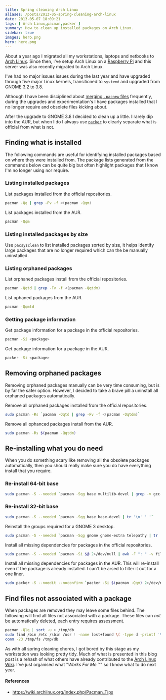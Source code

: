 ```yaml
---
title: Spring cleaning Arch Linux
aliases: /posts/2013-05-spring-cleaning-arch-linux
date: 2013-05-07 18:09:21
tags: [ Arch Linux,pacman,packer ]
summary: How to clean up installed packages on Arch Linux.
sidebar: true
images: hero.png
hero: hero.png
---
```


About a year ago I migrated all my workstations, laptops and netbooks to
[Arch Linux](http://www.archlinux.org). Since then, I've setup Arch Linux
on a [Raspberry Pi](http://www.raspberrypi.org) and this server was also
recently migrated to Arch Linux.

I've had no major issues issues during the last year and have upgraded through
five major Linux kernels, transitioned to `systemd` and upgraded from GNOME 3.2
to 3.8.

Although I have been disciplined about [merging `.pacnew` files](https://wiki.archlinux.org/index.php/Pacnew_and_Pacsave_Files)
frequently, during the upgrades and experimentation's I have packages installed
that I no longer require and obsolete files kicking about.

After the upgrade to GNOME 3.8 I decided to clean up a little. I rarely dip
into the AUR, but when I do I always use [`packer`](https://aur.archlinux.org/packages/packer/)
to clearly separate what is official from what is not.

## Finding what is installed

The following commands are useful for identifying installed packages based on
where they were installed from. The package lists generated from the commands below
can be quite big but often highlight packages that I know I'm no longer using nor
require.

### Listing installed packages

List packages installed from the official repositories.

```bash
pacman -Qq | grep -Fv -f <(pacman -Qqm)
```

List packages installed from the AUR.

```bash
pacman -Qqm
```

### Listing installed packages by size

Use `pacsysclean` to list installed packages sorted by size, it helps identify
large packages that are no longer required which can the be manually uninstalled.

### Listing orphaned packages

List orphaned packages install from the official repositories.

```bash
pacman -Qqtd | grep -Fv -f <(pacman -Qqtdm)
```

List ophaned packages from the AUR.

```bash
pacman -Qqmtd
```

### Getting package information

Get package information for a package in the official repositories.

```bash
pacman -Si <package>
```

Get package information for a package in the AUR.

```bash
packer -Si <package>
```

## Removing orphaned packages

Removing orphaned packages manually can be very time consuming, but is by far the
safer option. However, I decided to take a brave pill a uninstall all orphaned
packages automatically.

Remove all orphaned packages installed from the official repositories.

```bash
sudo pacman -Rs `pacman -Qqtd | grep -Fv -f <(pacman -Qqtdm)`
```

Remove all ophanced packages install from the AUR.

```bash
sudo pacman -Rs $(pacman -Qqtdm)
```

## Re-installing what you do need

When you do something scary like removing all the obsolete packages automatically,
then you should really make sure you do have everything install that you require.

### Re-install 64-bit base

```bash
sudo pacman -S --needed `pacman -Sqg base multilib-devel | grep -v gcc-libs | tr '\n' ' '`
```

### Re-install 32-bit base

```bash
sudo pacman -S --needed `pacman -Sqg base base-devel | tr '\n' ' '`
```

Reinstall the groups required for a GNOME 3 desktop.

```bash
sudo pacman -S --needed `pacman -Sqg gnome gnome-extra telepathy | tr '\n' ' '`
```

Install all missing dependencies for packages in the official repositories.

```bash
sudo pacman -S --needed `pacman -Si $@ 2>/dev/null | awk -F ": " -v filter="^Depends" \ '$0 ~ filter {gsub(/[>=<][^ ]*/,"",$2) ; gsub(/ +/,"\n",$2) ; print $2}' | grep -v smtp- | sort -u`
```

Install all missing dependencies for packages in the AUR. This will re-install even if the
package is already installed. I can't be arsed to filter it out for a one liner.

```bash
sudo packer -S --noedit --noconfirm `packer -Si $(pacman -Qqm) 2>/dev/null | awk -F ": " -v filter="^Depends" \ '$0 ~ filter {gsub(/[>=<][^ ]*/,"",$2) ; gsub(/ +/,"\n",$2) ; print $2}' | grep -v java- | sort -u`
```

## Find files not associated with a package

When packages are removed they may leave some files behind. The following will find all files
not associated with a package. These files can _not_ be automatically deleted, each entry
requires assessment.

```bash
pacman -Qlq | sort -u > /tmp/db
sudo find /bin /etc /sbin /usr ! -name lost+found \( -type d -printf '%p/\n' -o -print \) | sort > /tmp/fs
comm -23 /tmp/fs /tmp/db
```

As with all spring cleaning chores, I got bored by this stage as my workstation
was looking pretty tidy. Much of what is presented in this blog post is a rehash
of what others have already contributed to the [Arch Linux Wiki](https://wiki.archlinux.org/).
I've just organised what "_Works For Me_ &trade;" so I know what to do next year.

#### References
  * <https://wiki.archlinux.org/index.php/Pacman_Tips>

